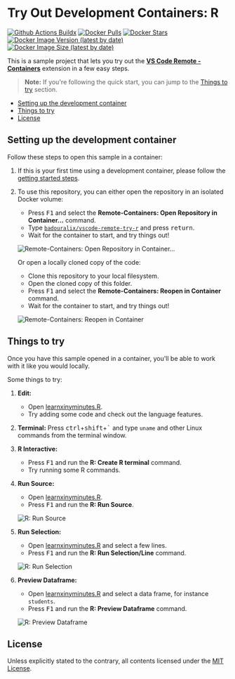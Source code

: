 # Try Out Development Containers: R

[![Github Actions Buildx](https://github.com/badouralix/vscode-remote-try-r/actions/workflows/buildx.yaml/badge.svg)](https://github.com/badouralix/vscode-remote-try-r/actions/workflows/buildx.yaml)
[![Docker Pulls](https://img.shields.io/docker/pulls/badouralix/vscode-remote-try-r?label=pulls&logo=docker&logoColor=white)](https://hub.docker.com/r/badouralix/vscode-remote-try-r)
[![Docker Stars](https://img.shields.io/docker/stars/badouralix/vscode-remote-try-r?label=stars&logo=docker&logoColor=white)](https://hub.docker.com/r/badouralix/vscode-remote-try-r)
[![Docker Image Version (latest by date)](https://img.shields.io/docker/v/badouralix/vscode-remote-try-r?logo=docker&logoColor=white)](https://hub.docker.com/r/badouralix/vscode-remote-try-r)
[![Docker Image Size (latest by date)](https://img.shields.io/docker/image-size/badouralix/vscode-remote-try-r?label=size&logo=docker&logoColor=white)](https://hub.docker.com/r/badouralix/vscode-remote-try-r)

This is a sample project that lets you try out the **[VS Code Remote - Containers](https://aka.ms/vscode-remote/containers)** extension in a few easy steps.

> **Note:** If you're following the quick start, you can jump to the [Things to try](#things-to-try) section.

- [Setting up the development container](#setting-up-the-development-container)
- [Things to try](#things-to-try)
- [License](#license)

## Setting up the development container

Follow these steps to open this sample in a container:

1. If this is your first time using a development container, please follow the [getting started steps](https://aka.ms/vscode-remote/containers/getting-started).

2. To use this repository, you can either open the repository in an isolated Docker volume:

    - Press <kbd>F1</kbd> and select the **Remote-Containers: Open Repository in Container...** command.
    - Type [`badouralix/vscode-remote-try-r`](https://github.com/badouralix/vscode-remote-try-r) and press <kbd>return</kbd>.
    - Wait for the container to start, and try things out!

    ![**Remote-Containers: Open Repository in Container...**](https://user-images.githubusercontent.com/19719047/82132333-f9efd600-97de-11ea-9572-e761a97e25b9.png "Remote-Containers: Open Repository in Container...")

    Or open a locally cloned copy of the code:

    - Clone this repository to your local filesystem.
    - Open the cloned copy of this folder.
    - Press <kbd>F1</kbd> and select the **Remote-Containers: Reopen in Container** command.
    - Wait for the container to start, and try things out!

    ![**Remote-Containers: Reopen in Container**](https://user-images.githubusercontent.com/19719047/82131929-b98e5900-97da-11ea-868b-7542abd17a27.png "Remote-Containers: Reopen in Container")

## Things to try

Once you have this sample opened in a container, you'll be able to work with it like you would locally.

Some things to try:

1. **Edit:**

    - Open [learnxinyminutes.R](learnxinyminutes.R).
    - Try adding some code and check out the language features.

2. **Terminal:** Press <kbd>ctrl</kbd>+<kbd>shift</kbd>+<kbd>\`</kbd> and type `uname` and other Linux commands from the terminal window.
3. **R Interactive:**

    - Press <kbd>F1</kbd> and run the **R: Create R terminal** command.
    - Try running some R commands.

4. **Run Source:**

    - Open [learnxinyminutes.R](learnxinyminutes.R).
    - Press <kbd>F1</kbd> and run the **R: Run Source**.

    ![**R: Run Source**](https://user-images.githubusercontent.com/19719047/82131092-f1dd6980-97d1-11ea-89bb-1bfdd19e98cc.png "R: Run Source")

5. **Run Selection:**

    - Open [learnxinyminutes.R](learnxinyminutes.R) and select a few lines.
    - Press <kbd>F1</kbd> and run the **R: Run Selection/Line** command.

    ![**R: Run Selection**](https://user-images.githubusercontent.com/19719047/82131094-f6a21d80-97d1-11ea-89e3-0d72239f3a34.png "R: Run Selection")

6. **Preview Dataframe:**

    - Open [learnxinyminutes.R](learnxinyminutes.R) and select a data frame, for instance `students`.
    - Press <kbd>F1</kbd> and run the **R: Preview Dataframe** command.

    ![**R: Preview Dataframe**](https://user-images.githubusercontent.com/19719047/82505461-156c2100-9afe-11ea-90b4-42672d269173.png "R: Preview Dataframe")

## License

Unless explicitly stated to the contrary, all contents licensed under the [MIT License](LICENSE).
